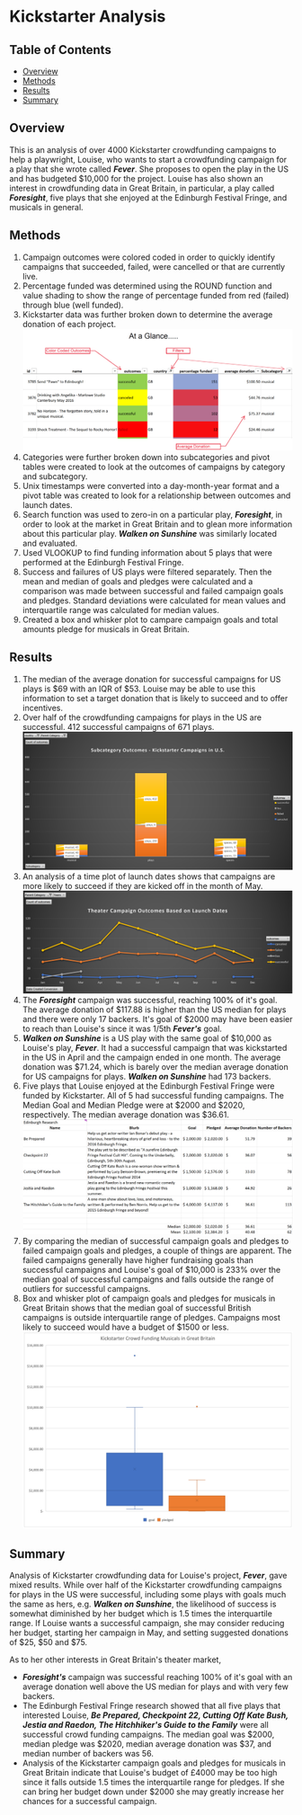 # Kickstarter Analysis

## Table of Contents
* [Overview](#overview)
* [Methods](#methods)
* [Results](#results)
* [Summary](#summary)

## Overview

This is an analysis of over 4000 Kickstarter crowdfunding campaigns to help a playwright, Louise, who wants to start a crowdfunding campaign for a play that she wrote called ***Fever***. She proposes to open the play in the US and has budgeted $10,000 for the project.  Louise has also shown an interest in crowdfunding data in Great Britain, in particular, a play called ***Foresight***, five plays that she enjoyed at the Edinburgh Festival Fringe, and musicals in general. 

## Methods

1. Campaign outcomes were colored coded in order to quickly identify campaigns that succeeded, failed, were cancelled or that are currently live.
2. Percentage funded was determined using the ROUND function and value shading to show the range of percentage funded from red (failed) through blue (well funded).
3. Kickstarter data was further broken down to determine the average donation of each project.  ![alt text](https://github.com/rkaysen63/kickstarter-analysis/blob/main/At%20a%20Glance.png)
4. Categories were further broken down into subcategories and pivot tables were created to look at the outcomes of campaigns by category and subcategory.  
5. Unix timestamps were converted into a day-month-year format and a pivot table was created to look for a relationship between outcomes and launch dates.
6. Search function was used to zero-in on a particular play, ***Foresight***, in order to look at the market in Great Britain and to glean more information about this particular play.  ***Walken on Sunshine*** was similarly located and evaluated.
7. Used VLOOKUP to find funding information about 5 plays that were performed at the Edinburgh Festival Fringe.
8. Success and failures of US plays were filtered separately.  Then the mean and median of goals and pledges were calculated and a comparison was made between successful and failed campaign goals and pledges.  Standard deviations were calculated for mean values and interquartile range was calculated for median values.
9. Created a box and whisker plot to campare campaign goals and total amounts pledge for musicals in Great Britain.

## Results

1. The median of the average donation for successful campaigns for US plays is $69 with an IQR of $53. Louise may be able to use this information to set a target donation that is likely to succeed and to offer incentives. 
2. Over half of the crowdfunding campaigns for plays in the US are successful.  412 successful campaigns of 671 plays. ![alt text](https://github.com/rkaysen63/kickstarter-analysis/blob/main/SubCategoryOutcomes.png)
3. An analysis of a time plot of launch dates shows that campaigns are more likely to succeed if they are kicked off in the month of May. ![alt text](https://github.com/rkaysen63/kickstarter-analysis/blob/main/MonthlyTrends.png)
4. The ***Foresight*** campaign was successful, reaching 100% of it's goal.  The average donation of $117.88 is higher than the US median for plays and there were only 17 backers.  It's goal of $2000 may have been easier to reach than Louise's since it was 1/5th ***Fever's*** goal.
5. ***Walken on Sunshine*** is a US play with the same goal of $10,000 as Louise's play, ***Fever***.  It had a successful campaign that was kickstarted in the US in April and the campaign ended in one month.  The average donation was $71.24, which is barely over the median average donation for US campaigns for plays.  ***Walken on Sunshine*** had 173 backers.
6. Five plays that Louise enjoyed at the Edinburgh Festival Fringe were funded by Kickstarter. All of 5 had successful funding campaigns.  The Median Goal and Median Pledge were at $2000 and $2020, respectively.   The median average donation was $36.61. ![alt text](https://github.com/rkaysen63/kickstarter-analysis/blob/main/Edinburgh%20Research.PNG)
7. By comparing the median of successful campaign goals and pledges to failed campaign goals and pledges, a couple of things are apparent.  The failed campaigns generally have higher fundraising goals than successful campaigns and Louise's goal of $10,000 is 233% over the median goal of successful campaigns and falls outside the range of outliers for successful campaigns.
8. Box and whisker plot of campaign goals and pledges for musicals in Great Britain shows that the median goal of successful British campaigns is outside interquartile range of pledges.  Campaigns most likely to succeed would have a budget of $1500 or less.  ![alt text](https://github.com/rkaysen63/kickstarter-analysis/blob/main/British%20Musical%20Funding.png)

## Summary

Analysis of Kickstarter crowdfunding data for Louise's project, ***Fever***, gave mixed results.  While over half of the Kickstarter crowdfunding campaigns for plays in the US were successful, including some plays with goals much the same as hers, e.g. ***Walken on Sunshine***, the likelihood of success is somewhat diminished by her budget which is 1.5 times the interquartile range.  If Louise wants a successful campaign, she may consider reducing her budget, starting her campaign in May, and setting suggested donations of $25, $50 and $75.

As to her other interests in Great Britain's theater market, 
* ***Foresight's*** campaign was successful reaching 100% of it's goal with an average donation well above the US median for plays and with very few backers.
* The Edinburgh Festival Fringe research showed that all five plays that interested Louise, ***Be Prepared, Checkpoint 22, Cutting Off Kate Bush, Jestia and Raedon, The Hitchhiker's Guide to the Family*** were all successful crowd funding campaigns.  The median goal was $2000, median pledge was $2020, median average donation was $37, and median number of backers was 56.
* Analysis of the Kickstarter campaign goals and pledges for musicals in Great Britain indicate that Louise's budget of £4000 may be too high since it falls outside 1.5 times the interquartile range for pledges.  If she can bring her budget down under $2000 she may greatly increase her chances for a successful campaign.
